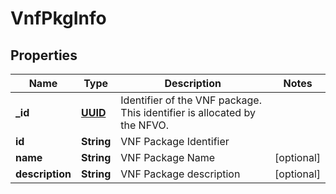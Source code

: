 # VnfPkgInfo

## Properties
Name | Type | Description | Notes
------------ | ------------- | ------------- | -------------
**_id** | [**UUID**](UUID.md) | Identifier of the VNF package. This identifier is allocated by the NFVO.  | 
**id** | **String** | VNF Package Identifier | 
**name** | **String** | VNF Package Name |  [optional]
**description** | **String** | VNF Package description |  [optional]
